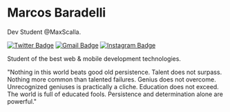 # Marcos Baradelli

Dev Student @MaxScalla.

[![Twitter Badge](https://img.shields.io/badge/-@obaradelli-4c00b0?style=flat-square&labelColor=4c00b0&logo=twitter&logoColor=white&link=https://twitter.com/obaradelli)](https://twitter.com/obaradelli) 
[![Gmail Badge](https://img.shields.io/badge/-marcostognetti123@gmail.com-4c00b0?style=flat-square&logo=Gmail&logoColor=white&link=mailto:marcostognetti123@gmail.com)](mailto:marcostognetti123@gmail.com)
[![Instagram Badge](https://img.shields.io/badge/-@obaradelli_-4c00b0?style=flat-square&labelColor=4c00b0&logo=instagram&logoColor=white&link=https://instagram.com/obaradelli)](https://instagram.com/obaradelli) 

Student of the best web & mobile development technologies.

"Nothing in this world beats good old persistence. Talent does not surpass. Nothing more common than talented failures. Genius does not overcome. Unrecognized geniuses is practically a cliche. Education does not exceed. The world is full of educated fools. Persistence and determination alone are powerful."

